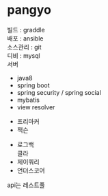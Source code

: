 # pangyo  
빌드 : graddle  
배포 : ansible  
소스관리 : git  
디비 : mysql  
서버  
- java8  
- spring boot  
- spring security / spring social  
- mybatis  
- view resolver  
* 프리마커  
* 잭슨  
- 로그백  
클라  
- 제이쿼리  
- 언더스코어  

api는 레스트풀  
